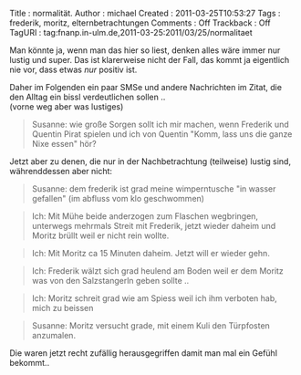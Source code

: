 Title     : normalität.
Author    : michael
Created   : 2011-03-25T10:53:27
Tags      : frederik, moritz, elternbetrachtungen
Comments  : Off
Trackback : Off
TagURI    : tag:fnanp.in-ulm.de,2011-03-25:2011/03/25/normalitaet

Man könnte ja, wenn man das hier so liest, denken alles wäre immer nur lustig
und super. Das ist klarerweise nicht der Fall, das kommt ja eigentlich nie
vor, dass etwas *nur* positiv ist.

Daher im Folgenden ein paar SMSe und andere Nachrichten im Zitat, die den
Alltag ein bissl verdeutlichen sollen ..                                                                  
(vorne weg aber was lustiges)

> Susanne: wie große Sorgen sollt ich mir machen, wenn Frederik und Quentin
> Pirat spielen und ich von Quentin "Komm, lass uns die ganze Nixe essen"
> hör?                                                                                                    

Jetzt aber zu denen, die nur in der Nachbetrachtung (teilweise) lustig sind,
währenddessen aber nicht:

> Susanne: dem frederik ist grad meine wimperntusche "in wasser gefallen" (im
> abfluss vom klo geschwommen)

> Ich: Mit Mühe beide anderzogen zum Flaschen wegbringen, unterwegs mehrmals
> Streit mit Frederik, jetzt wieder daheim und Moritz brüllt weil er nicht
> rein wollte.                                                                                            

> Ich: Mit Moritz ca 15 Minuten daheim. Jetzt will er wieder gehn.

> Ich: Frederik wälzt sich grad heulend am Boden weil er dem Moritz was von
> den Salzstangerln geben sollte ..

> Ich: Moritz schreit grad wie am Spiess weil ich ihm verboten hab, mich zu
> beissen

> Susanne: Moritz versucht grade, mit einem Kuli den Türpfosten anzumalen.

Die waren jetzt recht zufällig herausgegriffen damit man mal ein
Gefühl bekommt..
